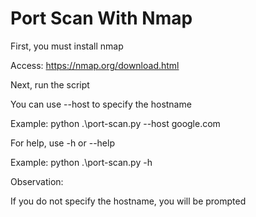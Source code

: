 ﻿# Port Scan With Nmap

First, you must install nmap

Access: <https://nmap.org/download.html>

Next, run the script

You can use --host to specify the hostname

Example: python .\port-scan.py --host google.com

For help, use -h or --help

Example: python .\port-scan.py -h

Observation:

If you do not specify the hostname, you will be prompted
